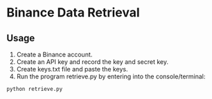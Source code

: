 # Binance Data Retrieval

## Usage

1. Create a Binance account.
2. Create an API key and record the key and secret key.
3. Create keys.txt file and paste the keys.
4. Run the program retrieve.py by entering into the console/terminal:

```
python retrieve.py
```
